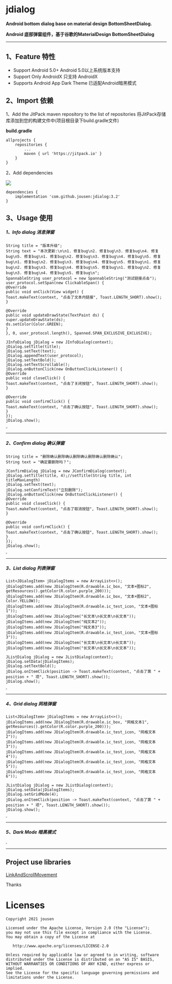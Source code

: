# jdialog

**Android bottom dialog base on material design BottomSheetDialog.** 

**Android 底部弹窗组件，基于谷歌的MaterialDesign BottomSheetDialog**

------

## 1、Feature 特性

- Support Android 5.0+       Android 5.0以上系统版本支持
- Support Only AndroidX    只支持 AndroidX
- Supports Android App Dark Theme  已适配Android暗黑模式

## 2、Import 依赖

1、Add the JitPack maven repository to the list of repositories 将JitPack存储库添加到您的构建文件中(项目根目录下build.gradle文件)

**build.gradle**

```
allprojects {
    repositories {
        ...
        maven { url 'https://jitpack.io' }
    }
}
```

2、Add dependencies 

[![](https://jitpack.io/v/jousen/jdialog.svg)](https://jitpack.io/#jousen/jdialog)

```
dependencies {
    implementation 'com.github.jousen:jdialog:3.2'
}
```

## 3、Usage 使用

##### 1、Info dialog 消息弹窗

```
String title = "版本升级";
String text = "本次更新:\n\n1. 修复bug\n2. 修复bug\n3. 修复bug\n4. 修复bug\n5. 修复bug\n1. 修复bug\n2. 修复bug\n3. 修复bug\n4. 修复bug\n5. 修复bug\n1. 修复bug\n2. 修复bug\n3. 修复bug\n4. 修复bug\n5. 修复bug\n1. 修复bug\n2. 修复bug\n3. 修复bug\n4. 修复bug\n5. 修复bug\n1. 修复bug\n2. 修复bug\n3. 修复bug\n4. 修复bug\n5. 修复bug\n";
SpannableString user_protocol = new SpannableString("测试链接点击");
user_protocol.setSpan(new ClickableSpan() {
@Override
public void onClick(View widget) {
Toast.makeText(context, "点击了文本内链接", Toast.LENGTH_SHORT).show();
}

@Override
public void updateDrawState(TextPaint ds) {
super.updateDrawState(ds);
ds.setColor(Color.GREEN);
}
}, 0, user_protocol.length(), Spanned.SPAN_EXCLUSIVE_EXCLUSIVE);

JInfoDialog jDialog = new JInfoDialog(context);
jDialog.setTitle(title);
jDialog.setText(text);
jDialog.appendText(user_protocol);
jDialog.setTextBold();
jDialog.setTextScrollable();
jDialog.onButtonClick(new OnButtonClickListener() {
@Override
public void closeClick() {
Toast.makeText(context, "点击了关闭按钮", Toast.LENGTH_SHORT).show();
}

@Override
public void confirmClick() {
Toast.makeText(context, "点击了确认按钮", Toast.LENGTH_SHORT).show();
}
});
jDialog.show();
```

<img src="https://github.com/jousen/jdialog/blob/main/img/1.png" alt="1" style="zoom: 25%;" />

------

##### 2、Confirm dialog 确认弹窗

```
String title = "删除确认删除确认删除确认删除确认删除确认";
String text = "确定要删除吗？";

JConfirmDialog jDialog = new JConfirmDialog(context);
jDialog.setTitle(title, 4);//setTitle(String title, int titleMaxLength)
jDialog.setText(text);
jDialog.setConfirmText("立刻删除");
jDialog.onButtonClick(new OnButtonClickListener() {
@Override
public void closeClick() {
Toast.makeText(context, "点击了取消按钮", Toast.LENGTH_SHORT).show();
}

@Override
public void confirmClick() {
Toast.makeText(context, "点击了确认按钮", Toast.LENGTH_SHORT).show();
}
});
jDialog.show();
```



<img src="https://github.com/jousen/jdialog/blob/main/img/2.png" style="zoom: 25%;" />

------

##### 3、List dialog 列表弹窗

```
List<JDialogItem> jDialogItems = new ArrayList<>();
jDialogItems.add(new JDialogItem(R.drawable.ic_box, "文本+图标2", getResources().getColor(R.color.purple_200)));
jDialogItems.add(new JDialogItem(R.drawable.ic_box, "文本+图标2", Color.YELLOW));
jDialogItems.add(new JDialogItem(R.drawable.ic_test_icon, "文本+图标1"));
jDialogItems.add(new JDialogItem("长文本\n长文本\n长文本"));
jDialogItems.add(new JDialogItem("纯文本2"));
jDialogItems.add(new JDialogItem("纯文本3"));
jDialogItems.add(new JDialogItem(R.drawable.ic_test_icon, "文本+图标3"));
jDialogItems.add(new JDialogItem("长文本\n长文本\n长文本"));
jDialogItems.add(new JDialogItem("长文本\n长文本\n长文本"));

JListDialog jDialog = new JListDialog(context);
jDialog.setData(jDialogItems);
jDialog.setTextBold();
jDialog.onItemClick(position -> Toast.makeText(context, "点击了第 " + position + " 项", Toast.LENGTH_SHORT).show());
jDialog.show();
```



<img src="https://github.com/jousen/jdialog/blob/main/img/3.png" style="zoom:25%;" />

------

##### 4、Grid dialog 网格弹窗

```
List<JDialogItem> jDialogItems = new ArrayList<>();
jDialogItems.add(new JDialogItem(R.drawable.ic_box, "网格文本1", getResources().getColor(R.color.purple_200)));
jDialogItems.add(new JDialogItem(R.drawable.ic_test_icon, "网格文本2"));
jDialogItems.add(new JDialogItem(R.drawable.ic_test_icon, "网格文本3"));
jDialogItems.add(new JDialogItem(R.drawable.ic_test_icon, "网格文本4"));
jDialogItems.add(new JDialogItem(R.drawable.ic_test_icon, "网格文本5"));
jDialogItems.add(new JDialogItem(R.drawable.ic_test_icon, "网格文本6"));

JListDialog jDialog = new JListDialog(context);
jDialog.setData(jDialogItems);
jDialog.setGridMode(4);
jDialog.onItemClick(position -> Toast.makeText(context, "点击了第 " + position + " 项", Toast.LENGTH_SHORT).show());
jDialog.show();
```



<img src="https://github.com/jousen/jdialog/blob/main/img/4.png" style="zoom:25%;" />

------

##### 5、Dark Mode 暗黑模式



<img src="https://github.com/jousen/jdialog/blob/main/img/5.png" style="zoom:25%;" />

------

## Project use libraries

[LinkAndScrollMovement](https://github.com/nuclearfog/LinkAndScrollMovement)

Thanks



# Licenses

```
Copyright 2021 jousen

Licensed under the Apache License, Version 2.0 (the "License");
you may not use this file except in compliance with the License.
You may obtain a copy of the License at

   http://www.apache.org/licenses/LICENSE-2.0

Unless required by applicable law or agreed to in writing, software
distributed under the License is distributed on an "AS IS" BASIS,
WITHOUT WARRANTIES OR CONDITIONS OF ANY KIND, either express or implied.
See the License for the specific language governing permissions and
limitations under the License.
```